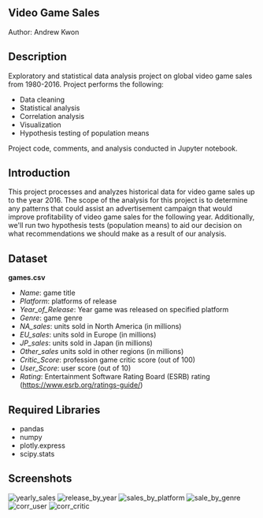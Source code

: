 ## Video Game Sales
Author: Andrew Kwon

## Description

Exploratory and statistical data analysis project on global video game sales from 1980-2016. Project performs the following:
- Data cleaning
- Statistical analysis
- Correlation analysis
- Visualization
- Hypothesis testing of population means

Project code, comments, and analysis conducted in Jupyter notebook.

## Introduction

This project processes and analyzes historical data for video game sales up to the year 2016. The scope of the analysis for this project is to determine any patterns that could assist an advertisement campaign that would improve profitability of video game sales for the following year. Additionally, we'll run two hypothesis tests (population means) to aid our decision on what recommendations we should make as a result of our analysis.

## Dataset

**games.csv**
- *Name*: game title
- *Platform*: platforms of release
- *Year_of_Release*: Year game was released on specified platform
- *Genre*: game genre
- *NA_sales*: units sold in North America (in millions)
- *EU_sales*: units sold in Europe (in millions)
- *JP_sales*: units sold in Japan (in millions)
- *Other_sales* units sold in other regions (in millions)
- *Critic_Score*: profession game critic score (out of 100)
- *User_Score*: user score (out of 10)
- *Rating*: Entertainment Software Rating Board (ESRB) rating (https://www.esrb.org/ratings-guide/)

## Required Libraries

- pandas
- numpy
- plotly.express
- scipy.stats

## Screenshots

![yearly_sales](https://github.com/adkwn1/video_game_sales/assets/119823114/cadda6b5-5abf-45ee-90e4-be8b2cf61384)
![release_by_year](https://github.com/adkwn1/video_game_sales/assets/119823114/5b0a8786-ad2b-4dbe-b5f2-3bfdacca31db)
![sales_by_platform](https://github.com/adkwn1/video_game_sales/assets/119823114/519b0373-5e12-472f-aa64-48916ea67fd3)
![sale_by_genre](https://github.com/adkwn1/video_game_sales/assets/119823114/10e2e3ed-3fe6-4b6f-a935-f3aa8f17f264)
![corr_user](https://github.com/adkwn1/video_game_sales/assets/119823114/0aabf97b-80d4-4046-a2de-36d6ef8c08c2)
![corr_critic](https://github.com/adkwn1/video_game_sales/assets/119823114/9b1f231f-3786-49b2-911f-6d3a059c1762)
